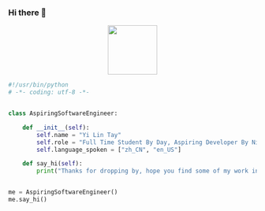 ### Hi there 👋

<div id="header" align="center">
  <img src="https://media.giphy.com/media/M9gbBd9nbDrOTu1Mqx/giphy.gif" width="100"/>
</div>

```python
#!/usr/bin/python
# -*- coding: utf-8 -*-


class AspiringSoftwareEngineer:

    def __init__(self):
        self.name = "Yi Lin Tay"
        self.role = "Full Time Student By Day, Aspiring Developer By Night"
        self.language_spoken = ["zh_CN", "en_US"]

    def say_hi(self):
        print("Thanks for dropping by, hope you find some of my work interesting.")


me = AspiringSoftwareEngineer()
me.say_hi()
```
